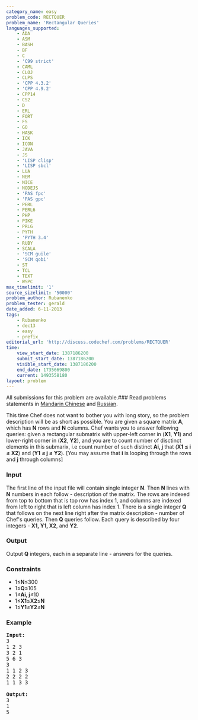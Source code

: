 ```yaml
---
category_name: easy
problem_code: RECTQUER
problem_name: 'Rectangular Queries'
languages_supported:
    - ADA
    - ASM
    - BASH
    - BF
    - C
    - 'C99 strict'
    - CAML
    - CLOJ
    - CLPS
    - 'CPP 4.3.2'
    - 'CPP 4.9.2'
    - CPP14
    - CS2
    - D
    - ERL
    - FORT
    - FS
    - GO
    - HASK
    - ICK
    - ICON
    - JAVA
    - JS
    - 'LISP clisp'
    - 'LISP sbcl'
    - LUA
    - NEM
    - NICE
    - NODEJS
    - 'PAS fpc'
    - 'PAS gpc'
    - PERL
    - PERL6
    - PHP
    - PIKE
    - PRLG
    - PYTH
    - 'PYTH 3.4'
    - RUBY
    - SCALA
    - 'SCM guile'
    - 'SCM qobi'
    - ST
    - TCL
    - TEXT
    - WSPC
max_timelimit: '1'
source_sizelimit: '50000'
problem_author: Rubanenko
problem_tester: gerald
date_added: 6-11-2013
tags:
    - Rubanenko
    - dec13
    - easy
    - prefix
editorial_url: 'http://discuss.codechef.com/problems/RECTQUER'
time:
    view_start_date: 1387186200
    submit_start_date: 1387186200
    visible_start_date: 1387186200
    end_date: 1735669800
    current: 1493558180
layout: problem
---
```

All submissions for this problem are available.###  Read problems statements in [Mandarin Chinese](http://www.codechef.com/download/translated/DEC13/mandarin/RECTQUER.pdf) and [Russian](http://www.codechef.com/download/translated/DEC13/russian/RECTQUER.pdf).

This time Chef does not want to bother you with long story, so the problem description will be as short as possible. You are given a square matrix **A**, which has **N** rows and **N** columns. Chef wants you to answer following queries: given a rectangular submatrix with upper-left corner in (**X1**, **Y1**) and lower-right corner in (**X2**, **Y2**), and you are to count number of disctinct elements in this submarix, i.e count number of such distinct **Ai, j** that (**X1**  **≤ i ≤**  **X2**) and (**Y1**  **≤ j ≤**  **Y2**). \[You may assume that **i** is looping through the rows and **j** through columns\]

### Input

The first line of the input file will contain single integer **N**. Then **N** lines with **N** numbers in each follow - description of the matrix. The rows are indexed from top to bottom that is top row has index 1, and columns are indexed from left to right that is left column has index 1. There is a single integer **Q** that follows on the next line right after the matrix description - number of Chef's queries. Then **Q** queries follow. Each query is described by four integers - **X1, Y1, X2**, and **Y2**.

### Output

Output **Q** integers, each in a separate line - answers for the queries.

### Constraints

- 1≤**N**≤300
- 1≤**Q**≤105
- 1≤**Ai, j**≤10
- 1≤**X1**≤**X2**≤**N**
- 1≤**Y1**≤**Y2**≤**N**

### Example

<pre><b>Input:</b>
3
1 2 3
3 2 1
5 6 3
3
1 1 2 3
2 2 2 2
1 1 3 3 

<b>Output:</b>
3
1
5

</pre>